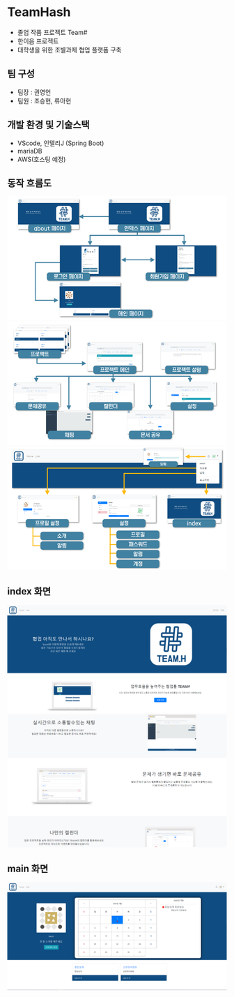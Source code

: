 # TeamHash

- 졸업 작품 프로젝트 Team#
- 한이음 프로젝트
- 대학생을 위한 조별과제 협업 플랫폼 구축

## 팀 구성

- 팀장 : 권영언
- 팀원 : 조승현, 류아현

## 개발 환경 및 기술스택

- VScode, 인텔리J (Spring Boot)
- mariaDB
- AWS(호스팅 예정)

## 동작 흐름도

<img src="https://github.com/kyu9341/TeamHash/blob/master/images/hashflow1.png" alt="hashflow1" width="" height=""/>

<img src="https://github.com/kyu9341/TeamHash/blob/master/images/hashflow2.png" alt="hashflow2" width="" height=""/>

<img src="https://github.com/kyu9341/TeamHash/blob/master/images/hashflow3.png" alt="hashflow3" width="" height=""/>

## index 화면
<img src="https://github.com/kyu9341/TeamHash/blob/master/images/index1.png" alt="hashflow3" width="" height=""/>

<img src="https://github.com/kyu9341/TeamHash/blob/master/images/index2.png" alt="hashflow3" width="" height=""/>

## main 화면
<img src="https://github.com/kyu9341/TeamHash/blob/master/images/main2.png" alt="hashflow3" width="" height=""/>
